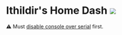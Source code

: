 # Ithildir's Home Dash ![](https://github.com/Ithildir/home-dash/workflows/CI/badge.svg)

⚠ Must [disable console over serial](https://forums.balena.io/t/disable-console-over-serial-in-dev-on-rpi3/1412/21) first.
